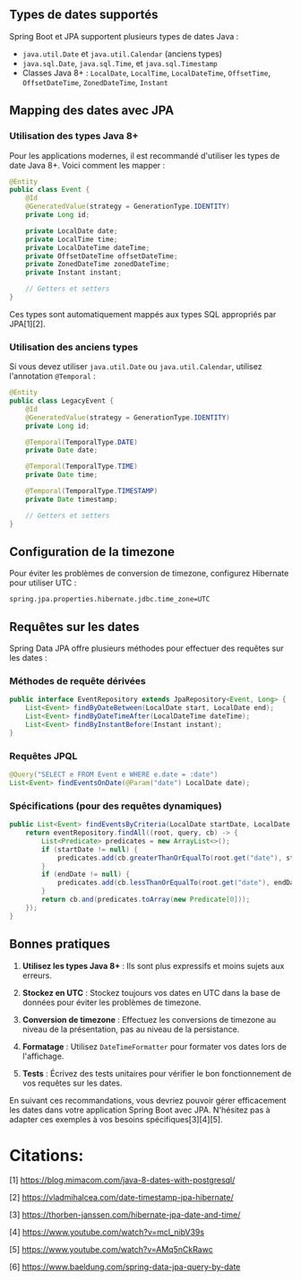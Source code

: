 ## Types de dates supportés

Spring Boot et JPA supportent plusieurs types de dates Java :

- `java.util.Date` et `java.util.Calendar` (anciens types)
- `java.sql.Date`, `java.sql.Time`, et `java.sql.Timestamp`
- Classes Java 8+ : `LocalDate`, `LocalTime`, `LocalDateTime`, `OffsetTime`, `OffsetDateTime`, `ZonedDateTime`, `Instant`

## Mapping des dates avec JPA

### Utilisation des types Java 8+

Pour les applications modernes, il est recommandé d'utiliser les types de date Java 8+. Voici comment les mapper :

```java
@Entity
public class Event {
    @Id
    @GeneratedValue(strategy = GenerationType.IDENTITY)
    private Long id;

    private LocalDate date;
    private LocalTime time;
    private LocalDateTime dateTime;
    private OffsetDateTime offsetDateTime;
    private ZonedDateTime zonedDateTime;
    private Instant instant;

    // Getters et setters
}
```

Ces types sont automatiquement mappés aux types SQL appropriés par JPA[1][2].

### Utilisation des anciens types

Si vous devez utiliser `java.util.Date` ou `java.util.Calendar`, utilisez l'annotation `@Temporal` :

```java
@Entity
public class LegacyEvent {
    @Id
    @GeneratedValue(strategy = GenerationType.IDENTITY)
    private Long id;

    @Temporal(TemporalType.DATE)
    private Date date;

    @Temporal(TemporalType.TIME)
    private Date time;

    @Temporal(TemporalType.TIMESTAMP)
    private Date timestamp;

    // Getters et setters
}
```

## Configuration de la timezone

Pour éviter les problèmes de conversion de timezone, configurez Hibernate pour utiliser UTC :

```properties
spring.jpa.properties.hibernate.jdbc.time_zone=UTC
```

## Requêtes sur les dates

Spring Data JPA offre plusieurs méthodes pour effectuer des requêtes sur les dates :

### Méthodes de requête dérivées

```java
public interface EventRepository extends JpaRepository<Event, Long> {
    List<Event> findByDateBetween(LocalDate start, LocalDate end);
    List<Event> findByDateTimeAfter(LocalDateTime dateTime);
    List<Event> findByInstantBefore(Instant instant);
}
```

### Requêtes JPQL

```java
@Query("SELECT e FROM Event e WHERE e.date = :date")
List<Event> findEventsOnDate(@Param("date") LocalDate date);
```

### Spécifications (pour des requêtes dynamiques)

```java
public List<Event> findEventsByCriteria(LocalDate startDate, LocalDate endDate) {
    return eventRepository.findAll((root, query, cb) -> {
        List<Predicate> predicates = new ArrayList<>();
        if (startDate != null) {
            predicates.add(cb.greaterThanOrEqualTo(root.get("date"), startDate));
        }
        if (endDate != null) {
            predicates.add(cb.lessThanOrEqualTo(root.get("date"), endDate));
        }
        return cb.and(predicates.toArray(new Predicate[0]));
    });
}
```

## Bonnes pratiques

1. **Utilisez les types Java 8+** : Ils sont plus expressifs et moins sujets aux erreurs.

2. **Stockez en UTC** : Stockez toujours vos dates en UTC dans la base de données pour éviter les problèmes de timezone.

3. **Conversion de timezone** : Effectuez les conversions de timezone au niveau de la présentation, pas au niveau de la persistance.

4. **Formatage** : Utilisez `DateTimeFormatter` pour formater vos dates lors de l'affichage.

5. **Tests** : Écrivez des tests unitaires pour vérifier le bon fonctionnement de vos requêtes sur les dates.

En suivant ces recommandations, vous devriez pouvoir gérer efficacement les dates dans votre application Spring Boot avec JPA. N'hésitez pas à adapter ces exemples à vos besoins spécifiques[3][4][5].

# Citations:

[1] https://blog.mimacom.com/java-8-dates-with-postgresql/

[2] https://vladmihalcea.com/date-timestamp-jpa-hibernate/

[3] https://thorben-janssen.com/hibernate-jpa-date-and-time/

[4] https://www.youtube.com/watch?v=mcl_nibV39s

[5] https://www.youtube.com/watch?v=AMq5nCkRawc

[6] https://www.baeldung.com/spring-data-jpa-query-by-date
